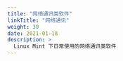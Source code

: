 ```yaml
---
title: "网络通讯类软件"
linkTitle: "网络通讯"
weight: 30
date: 2021-01-18
description: >
  Linux Mint 下日常使用的网络通讯类软件
---
```



